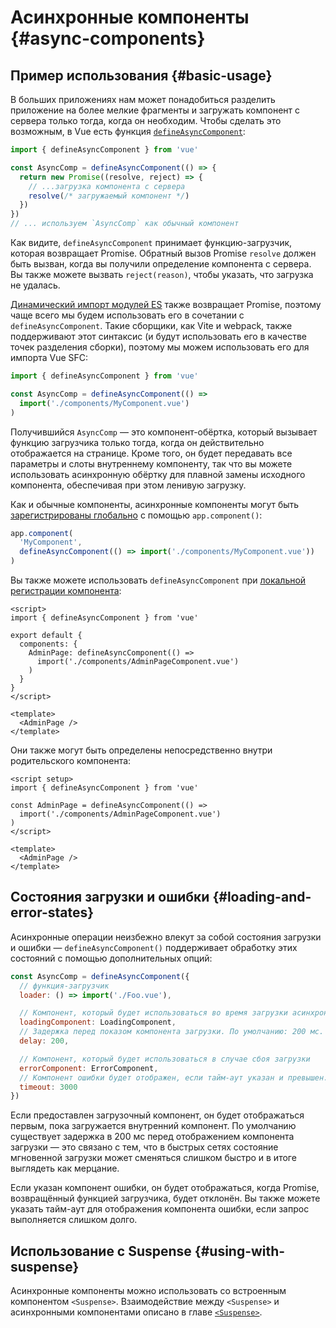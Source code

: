 # Асинхронные компоненты {#async-components}

## Пример использования {#basic-usage}

В больших приложениях нам может понадобиться разделить приложение на более мелкие фрагменты и загружать компонент с сервера только тогда, когда он необходим. Чтобы сделать это возможным, в Vue есть функция [`defineAsyncComponent`](/api/general#defineasynccomponent):

```js
import { defineAsyncComponent } from 'vue'

const AsyncComp = defineAsyncComponent(() => {
  return new Promise((resolve, reject) => {
    // ...загрузка компонента с сервера
    resolve(/* загружаемый компонент */)
  })
})
// ... используем `AsyncComp` как обычный компонент
```

Как видите, `defineAsyncComponent` принимает функцию-загрузчик, которая возвращает Promise. Обратный вызов Promise `resolve` должен быть вызван, когда вы получили определение компонента с сервера. Вы также можете вызвать `reject(reason)`, чтобы указать, что загрузка не удалась.

[Динамический импорт модулей ES](https://developer.mozilla.org/en-US/docs/Web/JavaScript/Reference/Operators/import) также возвращает Promise, поэтому чаще всего мы будем использовать его в сочетании с `defineAsyncComponent`. Такие сборщики, как Vite и webpack, также поддерживают этот синтаксис (и будут использовать его в качестве точек разделения сборки), поэтому мы можем использовать его для импорта Vue SFC:

```js
import { defineAsyncComponent } from 'vue'

const AsyncComp = defineAsyncComponent(() =>
  import('./components/MyComponent.vue')
)
```

Получившийся `AsyncComp` — это компонент-обёртка, который вызывает функцию загрузчика только тогда, когда он действительно отображается на странице. Кроме того, он будет передавать все параметры и слоты внутреннему компоненту, так что вы можете использовать асинхронную обёртку для плавной замены исходного компонента, обеспечивая при этом ленивую загрузку.

Как и обычные компоненты, асинхронные компоненты могут быть [зарегистрированы глобально](/guide/components/registration#global-registration) с помощью `app.component()`:

```js
app.component(
  'MyComponent',
  defineAsyncComponent(() => import('./components/MyComponent.vue'))
)
```

<div class="options-api">

Вы также можете использовать `defineAsyncComponent` при [локальной регистрации компонента](/guide/components/registration#local-registration):

```vue
<script>
import { defineAsyncComponent } from 'vue'

export default {
  components: {
    AdminPage: defineAsyncComponent(() =>
      import('./components/AdminPageComponent.vue')
    )
  }
}
</script>

<template>
  <AdminPage />
</template>
```

</div>

<div class="composition-api">

Они также могут быть определены непосредственно внутри родительского компонента:

```vue
<script setup>
import { defineAsyncComponent } from 'vue'

const AdminPage = defineAsyncComponent(() =>
  import('./components/AdminPageComponent.vue')
)
</script>

<template>
  <AdminPage />
</template>
```

</div>

## Состояния загрузки и ошибки {#loading-and-error-states}

Асинхронные операции неизбежно влекут за собой состояния загрузки и ошибки — `defineAsyncComponent()` поддерживает обработку этих состояний с помощью дополнительных опций:

```js
const AsyncComp = defineAsyncComponent({
  // функция-загрузчик
  loader: () => import('./Foo.vue'),

  // Компонент, который будет использоваться во время загрузки асинхронного компонента
  loadingComponent: LoadingComponent,
  // Задержка перед показом компонента загрузки. По умолчанию: 200 мс.
  delay: 200,

  // Компонент, который будет использоваться в случае сбоя загрузки
  errorComponent: ErrorComponent,
  // Компонент ошибки будет отображен, если тайм-аут указан и превышен. По умолчанию: Infinity.
  timeout: 3000
})
```

Если предоставлен загрузочный компонент, он будет отображаться первым, пока загружается внутренний компонент. По умолчанию существует задержка в 200 мс перед отображением компонента загрузки — это связано с тем, что в быстрых сетях состояние мгновенной загрузки может сменяться слишком быстро и в итоге выглядеть как мерцание.

Если указан компонент ошибки, он будет отображаться, когда Promise, возвращённый функцией загрузчика, будет отклонён. Вы также можете указать тайм-аут для отображения компонента ошибки, если запрос выполняется слишком долго.

## Использование с Suspense {#using-with-suspense}

Асинхронные компоненты можно использовать со встроенным компонентом `<Suspense>`. Взаимодействие между `<Suspense>` и асинхронными компонентами описано в главе [`<Suspense>`](/guide/built-ins/suspense).
